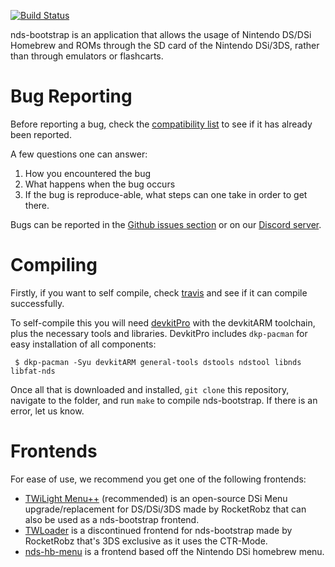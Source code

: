 [![Build Status](https://travis-ci.org/ahezard/nds-bootstrap.svg?branch=master)](https://travis-ci.org/ahezard/nds-bootstrap)

nds-bootstrap is an application that allows the usage of Nintendo DS/DSi Homebrew and ROMs through the SD card of the Nintendo DSi/3DS, rather than through emulators or flashcarts.

# Bug Reporting

Before reporting a bug, check the [compatibility list](https://docs.google.com/spreadsheets/d/1LRTkXOUXraTMjg1eedz_f7b5jiuyMv2x6e_jY_nyHSc/edit?usp=sharing) to see if it has already been reported.

A few questions one can answer:
1) How you encountered the bug
2) What happens when the bug occurs
3) If the bug is reproduce-able, what steps can one take in order to get there. 

Bugs can be reported in the [Github issues section](https://github.com/ahezard/nds-bootstrap/issues) or on our [Discord server](https://discord.gg/yqSut8c).

# Compiling

Firstly, if you want to self compile, check [travis](https://travis-ci.org/ahezard/nds-bootstrap) and see if it can compile successfully.

To self-compile this you will need [devkitPro](https://devkitpro.org/) with the devkitARM toolchain, plus the necessary tools and libraries. DevkitPro includes `dkp-pacman` for easy installation of all components:

```
 $ dkp-pacman -Syu devkitARM general-tools dstools ndstool libnds libfat-nds
```

Once all that is downloaded and installed, `git clone` this repository, navigate to the folder, and run `make` to compile nds-bootstrap. If there is an error, let us know.

# Frontends

For ease of use, we recommend you get one of the following frontends:
- [TWiLight Menu++](https://github.com/RocketRobz/TWiLightMenu) (recommended) is an open-source DSi Menu upgrade/replacement for DS/DSi/3DS made by RocketRobz that can also be used as a nds-bootstrap frontend.
- [TWLoader](https://github.com/RocketRobz/TWLoader) is a discontinued frontend for nds-bootstrap made by RocketRobz that's 3DS exclusive as it uses the CTR-Mode.
- [nds-hb-menu](https://github.com/ahezard/nds-hb-menu) is a frontend based off the Nintendo DSi homebrew menu.
